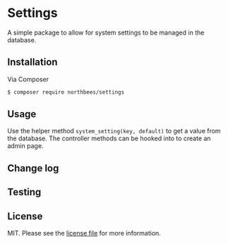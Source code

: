 # Settings

A simple package to allow for system settings to be managed in the database. 

## Installation

Via Composer

``` bash
$ composer require northbees/settings
```

## Usage

Use the helper method `system_setting(key, default)` to get a value from the database. The controller methods can be hooked into to create an admin page. 

## Change log



## Testing



## License

MIT. Please see the [license file](license.md) for more information.
